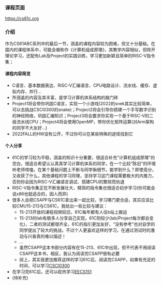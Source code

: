 ### 课程页面
https://cs61c.org
### 介绍
作为CS61ABC系列中的最后一节，涵盖的课程内容较为困难，但又十分基础。在国内的课程体系中，可能会被称作《计算机组成原理》，其教学内容相似，但除开理论学习，还配有Lab及Project的实践训练，学习更加新颖且简单的RISC-V指令集；
#### 课程内容简览
- C语言、基本数据表达、RISC-V汇编语言、CPU电路设计、流水线、缓存、虚拟内存、并行...
- 所涵盖的内容及其丰富，是学习计算机体系结构的敲门砖
- Project1将会带你巩固C语言，实现一个小游戏(2022的snek其实比较简单，可以去挑战CSCI0300的snake)；Project2将会引导你搭建一个手写数字识别的神经网络，巩固汇编知识；Project3将会要求你实现一个基于RISC-V的二级流水线CPU；Project4将会使用OpenMP，带你优化矩阵运算(对Arm架构的同学不大友好...)
- 2022FALL的HW没有公开，不过你可以在某些特殊的途径找到它
#### 个人分享
- 61C的学习较为平稳，涵盖的知识十分重要，很适合补充"计算机组成原理"的空白，很适合希望认认真真学习计算机体系的同学，在一个比较“陈旧”的环境听老师唠嗑，在某个基础问题上不断与同学揪细节，能学到什么？即使高分，又收获了什么，其他课程的学习同理，坚持学习这门课程需要极大的内推力，否则你会因为RISC-V汇编语言调试、搭建CPU的繁琐而劝退
- RISC-V指令集正在不断发展壮大，精简的指令集也很适合初步学习(你可能会说x86也挺适合的，因人而异)
- 很多人会把CSAPP与CS61C拿出来一起比较，学习哪门更合适，其实应该比较CMU15-213与CS61C，我给出一些比较与建议：
	- 15-213开放的课程视频较旧，61C每年都有人往b站上搬运
	- 15-213的lab有极多人分享自己实现，61C则较少(lab/Project每次都会变化)，二者的测试都很齐全，61C的指引更加友好，“没有参考”也对自学的同学提出了较大的挑战，不过个人更喜欢这样的学习，在通过测试时的激动与兴奋真的难以描述！
	- ...
	- 虽然CSAPP这本书部分内容有在15-213、61C中出现，但不代表不用阅读CSAPP这本书，相反，我认为阅读完CSAPP很有必要
	- 综上，其实我更加推荐这样的学习61C后，阅读完CSAPP，如果有充足的时间，可以学习[CSCI0300](BrownCS0300.md)
- 在学习完61C后，还可以趁热学习[EECS151](https://inst.eecs.berkeley.edu/~eecs151/)
- (待补充)